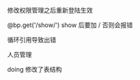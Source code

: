 

修改权限管理之后重新登陆生效


@bp.get('/show/')
show 后要加 / 否则会报错


循环引用导致出错






人员管理




doing
修改了表结构















































